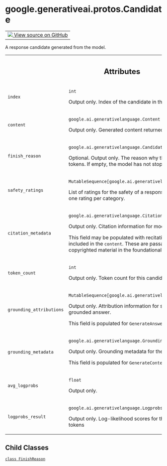 
# google.generativeai.protos.Candidate

<!-- Insert buttons and diff -->

<table class="tfo-notebook-buttons tfo-api nocontent">
<td>
  <a target="_blank" href="https://github.com/googleapis/google-cloud-python/tree/main/packages/google-ai-generativelanguage/google/ai/generativelanguage_v1beta/types/generative_service.py#L610-L757">
    <img src="https://www.tensorflow.org/images/GitHub-Mark-32px.png" />
    View source on GitHub
  </a>
</td>
</table>



A response candidate generated from the model.

<!-- Placeholder for "Used in" -->




<!-- Tabular view -->
 <table class="responsive fixed orange">
<colgroup><col width="214px"><col></colgroup>
<tr><th colspan="2"><h2 class="add-link">Attributes</h2></th></tr>

<tr>
<td>

`index`<a id="index"></a>

</td>
<td>

`int`

Output only. Index of the candidate in the
list of response candidates.


</td>
</tr><tr>
<td>

`content`<a id="content"></a>

</td>
<td>

`google.ai.generativelanguage.Content`

Output only. Generated content returned from
the model.

</td>
</tr><tr>
<td>

`finish_reason`<a id="finish_reason"></a>

</td>
<td>

`google.ai.generativelanguage.Candidate.FinishReason`

Optional. Output only. The reason why the
model stopped generating tokens.
If empty, the model has not stopped generating
tokens.

</td>
</tr><tr>
<td>

`safety_ratings`<a id="safety_ratings"></a>

</td>
<td>

`MutableSequence[google.ai.generativelanguage.SafetyRating]`

List of ratings for the safety of a response
candidate.
There is at most one rating per category.

</td>
</tr><tr>
<td>

`citation_metadata`<a id="citation_metadata"></a>

</td>
<td>

`google.ai.generativelanguage.CitationMetadata`

Output only. Citation information for model-generated
candidate.

This field may be populated with recitation information for
any text included in the ``content``. These are passages
that are "recited" from copyrighted material in the
foundational LLM's training data.

</td>
</tr><tr>
<td>

`token_count`<a id="token_count"></a>

</td>
<td>

`int`

Output only. Token count for this candidate.

</td>
</tr><tr>
<td>

`grounding_attributions`<a id="grounding_attributions"></a>

</td>
<td>

`MutableSequence[google.ai.generativelanguage.GroundingAttribution]`

Output only. Attribution information for sources that
contributed to a grounded answer.

This field is populated for ``GenerateAnswer`` calls.

</td>
</tr><tr>
<td>

`grounding_metadata`<a id="grounding_metadata"></a>

</td>
<td>

`google.ai.generativelanguage.GroundingMetadata`

Output only. Grounding metadata for the candidate.

This field is populated for ``GenerateContent`` calls.

</td>
</tr><tr>
<td>

`avg_logprobs`<a id="avg_logprobs"></a>

</td>
<td>

`float`

Output only.

</td>
</tr><tr>
<td>

`logprobs_result`<a id="logprobs_result"></a>

</td>
<td>

`google.ai.generativelanguage.LogprobsResult`

Output only. Log-likelihood scores for the
response tokens and top tokens

</td>
</tr>
</table>



## Child Classes
[`class FinishReason`](../../../google/generativeai/protos/Candidate/FinishReason.md)

